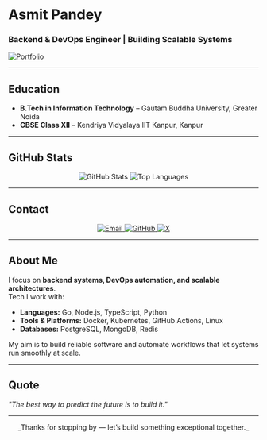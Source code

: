  # Asmit Pandey

### Backend & DevOps Engineer | Building Scalable Systems
[![Portfolio](https://img.shields.io/badge/Portfolio-000?style=for-the-badge)](https://portfoliohehe.vercel.app)

---

##  Education
- **B.Tech in Information Technology** – Gautam Buddha University, Greater Noida  
- **CBSE Class XII** – Kendriya Vidyalaya IIT Kanpur, Kanpur  

---
##  GitHub Stats
<p align="center">
  <img src="https://github-readme-stats.vercel.app/api?username=asmit990&show_icons=true&theme=purple" alt="GitHub Stats" />
  <img src="https://github-readme-stats.vercel.app/api/top-langs/?username=asmit990&layout=compact&theme=default" alt="Top Languages" />
</p>

---

##  Contact
<p align="center">
  <a href="mailto:asmitpandey41@gmail.com">
    <img alt="Email" src="https://img.shields.io/badge/Email-D14836?style=for-the-badge" />
  </a>
  <a href="https://github.com/asmit990" target="_blank">
    <img alt="GitHub" src="https://img.shields.io/badge/GitHub-181717?style=for-the-badge" />
  </a>
  <a href="http://www.x.com/asmitwt" target="_blank">
    <img alt="X" src="https://img.shields.io/badge/X-1DA1F2?style=for-the-badge" />
  </a>
</p>

---

##  About Me
I focus on **backend systems, DevOps automation, and scalable architectures**.  
Tech I work with:  
- **Languages:** Go, Node.js, TypeScript, Python  
- **Tools & Platforms:** Docker, Kubernetes, GitHub Actions, Linux  
- **Databases:** PostgreSQL, MongoDB, Redis  

My aim is to build reliable software and automate workflows that let systems run smoothly at scale.  

---

##  Quote
*"The best way to predict the future is to build it."*  

---

<p align="center">
  _Thanks for stopping by — let’s build something exceptional together._
</p>

